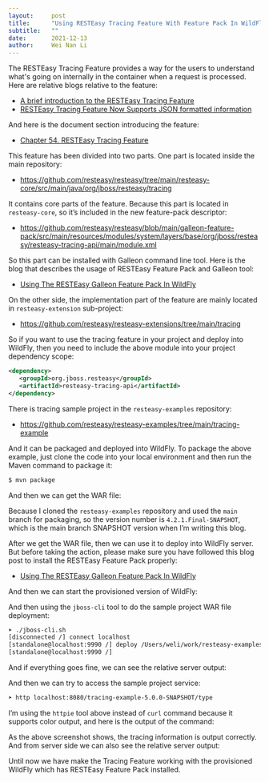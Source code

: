 ```yaml
---
layout:     post
title:      "Using RESTEasy Tracing Feature With Feature Pack In WildFly"
subtitle:   ""
date:       2021-12-13
author:     Wei Nan Li
---
```


The RESTEasy Tracing Feature provides a way for the users to understand what's going on internally in the container when a request is processed. Here are relative blogs relative to the feature:

- [A brief introduction to the RESTEasy Tracing Feature](https://resteasy.dev/2018/06/11/a-brief-introduction-to-the-resteasy-tracing-feature/)
- [RESTEasy Tracing Feature Now Supports JSON formatted information](https://resteasy.dev/2018/09/05/resteasy-tracing-feature-now-supports-json-formatted-information/)

And here is the document section introducing the feature:

- [Chapter 54. RESTEasy Tracing Feature](https://docs.jboss.org/resteasy/docs/5.0.1.Final/userguide/html_single/index.html#Tracing_Feature)

This feature has been divided into two parts. One part is located inside the main repository:

- https://github.com/resteasy/resteasy/tree/main/resteasy-core/src/main/java/org/jboss/resteasy/tracing

It contains core parts of the feature. Because this part is located in `resteasy-core`, so it’s included in the new feature-pack descriptor:

- https://github.com/resteasy/resteasy/blob/main/galleon-feature-pack/src/main/resources/modules/system/layers/base/org/jboss/resteasy/resteasy-tracing-api/main/module.xml

So this part can be installed with Galleon command line tool. Here is the blog that describes the usage of RESTEasy Feature Pack and Galleon tool:

- [Using The RESTEasy Galleon Feature Pack In WildFly](https://resteasy.dev/2021/11/22/feature-pack/)

On the other side, the implementation part of the feature are mainly located in `resteasy-extension` sub-project:

- https://github.com/resteasy/resteasy-extensions/tree/main/tracing

So if you want to use the tracing feature in your project and deploy into WildFly, then you need to include the above module into your project dependency scope:

```xml
<dependency>
   <groupId>org.jboss.resteasy</groupId>
   <artifactId>resteasy-tracing-api</artifactId>
</dependency>
```

There is tracing sample project in the `resteasy-examples` repository:

- https://github.com/resteasy/resteasy-examples/tree/main/tracing-example

And it can be packaged and deployed into WildFly. To package the above example, just clone the code into your local environment and then run the Maven command to package it:

```bash
$ mvn package
```

And then we can get the WAR file:

[](https://user-images.githubusercontent.com/201907/145725469-77f06e4a-34a3-4319-8a51-2e3a95d1d28d.png)

Because I cloned the `resteasy-examples` repository and used the `main` branch for packaging, so the version number is `4.2.1.Final-SNAPSHOT`, which is the main branch SNAPSHOT version when I’m writing this blog.

After we get the WAR file, then we can use it to deploy into WildFly server. But before taking the action, please make sure you have followed this blog post to install the RESTEasy Feature Pack properly:

- [Using The RESTEasy Galleon Feature Pack In WildFly](https://resteasy.dev/2021/11/22/feature-pack/)

And then we can start the provisioned version of WildFly:

[](https://user-images.githubusercontent.com/201907/145725470-b66d2bd6-9cd3-4337-93d1-5db1c3d5b550.png)

And then using the `jboss-cli` tool to do the sample project WAR file deployment:

```bash
➤ ./jboss-cli.sh                                                                                                                       connect localhostYou are disconnected at the moment. Type 'connect' to connect to the server or 'help' for the list of supported commands.
[disconnected /] connect localhost
[standalone@localhost:9990 /] deploy /Users/weli/work/resteasy-examples/tracing-example/target/tracing-example-5.0.0-SNAPSHOT.war
[standalone@localhost:9990 /]
```

And if everything goes fine, we can see the relative server output:

[](https://user-images.githubusercontent.com/201907/145725473-e8235ce3-7e69-4fd6-8444-1c653f872672.png)

And then we can try to access the sample project service:

```bash
➤ http localhost:8080/tracing-example-5.0.0-SNAPSHOT/type
```

I’m using the `httpie` tool above instead of `curl` command because it supports color output, and here is the output of the command:

[](https://user-images.githubusercontent.com/201907/145725476-6fae79c8-3408-4460-89c0-35c42cec1bfd.png)

As the above screenshot shows, the tracing information is output correctly. And from server side we can also see the relative server output:

[](https://user-images.githubusercontent.com/201907/145725481-74997b6c-17c5-465b-ac3f-b6bc3b2d8db2.png)

Until now we have make the Tracing Feature working with the provisioned WildFly which has RESTEasy Feature Pack installed.



